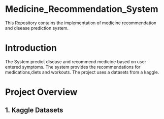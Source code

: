 # Medicine_Recommendation_System
This Repository contains the implementation of medicine recommendation and disease prediction system.
# Introduction
The System predict disease and recommend medicine based on user entered symptoms. The system provides the recommendations for medications,diets and workouts. The project uses a datasets from a kaggle.
# Project Overview
## 1. Kaggle Datasets

